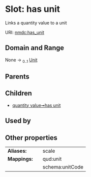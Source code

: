 
# Slot: has unit


Links a quantity value to a unit

URI: [nmdc:has_unit](https://microbiomedata/meta/has_unit)


## Domain and Range

None &#8594;  <sub>0..1</sub> [Unit](types/Unit.md)

## Parents


## Children

 *  [quantity value➞has unit](quantity_value_has_unit.md)

## Used by


## Other properties

|  |  |  |
| --- | --- | --- |
| **Aliases:** | | scale |
| **Mappings:** | | qud:unit |
|  | | schema:unitCode |

